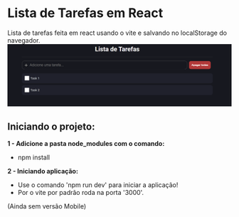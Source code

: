 # Lista de Tarefas em React
 
Lista de tarefas feita em react usando o vite e salvando no localStorage do navegador.  
![Imagem do projeto funcionando](./img.png)

## Iniciando o projeto:

**1 - Adicione a pasta node_modules com o comando:**
- npm install

**2 - Iniciando aplicação:**
- Use o comando 'npm run dev' para iniciar a aplicação!
- Por o vite por padrão roda na porta '3000'.

(Ainda sem versão Mobile)
